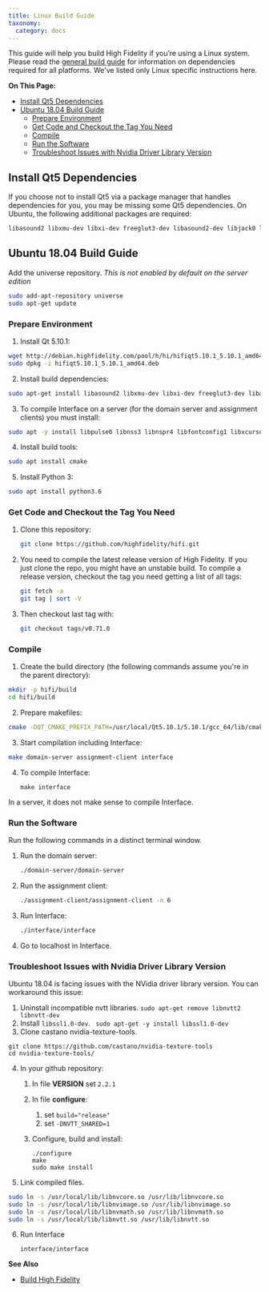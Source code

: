 ```yaml
---
title: Linux Build Guide
taxonomy:
  category: docs
---
```


This guide will help you build High Fidelity if you’re using a Linux system. Please read the [general build guide](../) for information on dependencies required for all platforms. We've listed only Linux specific instructions here.

**On This Page:**

+ [Install Qt5 Dependencies](#install-qt5-dependencies)
+ [Ubuntu 18.04  Build Guide](#ubuntu-1804-build-guide)
  + [Prepare Environment](#prepare-environment)
  + [Get Code and Checkout the Tag You Need](#get-code-and-checkout-the-tag-you-need)
  + [Compile](#compile)
  + [Run the Software](#run-the-software)
  + [Troubleshoot Issues with Nvidia Driver Library Version](#troubleshoot-issues-with-nvidia-driver-library-version)


## Install Qt5 Dependencies

If you choose not to install Qt5 via a package manager that handles dependencies for you, you may be missing some Qt5 dependencies. On Ubuntu, the following additional packages are required:

```bash
libasound2 libxmu-dev libxi-dev freeglut3-dev libasound2-dev libjack0 libjack-dev libxrandr-dev libudev-dev libssl-dev
```

## Ubuntu 18.04 Build Guide


Add the universe repository. *This is not enabled by default on the server edition*
```bash
sudo add-apt-repository universe
sudo apt-get update
```

### Prepare Environment
1. Install Qt 5.10.1:
  ```bash
  wget http://debian.highfidelity.com/pool/h/hi/hifiqt5.10.1_5.10.1_amd64.deb
  sudo dpkg -i hifiqt5.10.1_5.10.1_amd64.deb
  ```
2. Install build dependencies:
  ```bash
  sudo apt-get install libasound2 libxmu-dev libxi-dev freeglut3-dev libasound2-dev libjack0 libjack-dev libxrandr-dev libudev-dev libssl-dev zlib1g-dev
  ```
3. To compile Interface on a server (for the domain server and assignment clients) you must install:
  ```bash
  sudo apt -y install libpulse0 libnss3 libnspr4 libfontconfig1 libxcursor1 libxcomposite1 libxtst6 libxslt1.1
  ```
4. Install build tools:
  ```bash
  sudo apt install cmake
  ```
5. Install Python 3:
  ```bash
  sudo apt install python3.6
  ```
### Get Code and Checkout the Tag You Need

1. Clone this repository:
	```bash
	git clone https://github.com/highfidelity/hifi.git
	```
2. You need to compile the latest release version of High Fidelity. If you just clone the repo, you might have an unstable build. To compile a release version, checkout the tag you need getting a list of all tags:
	```bash
	git fetch -a
	git tag | sort -V
	```
3. Then checkout last tag with:
	```bash
	git checkout tags/v0.71.0
	```
### Compile

1. Create the build directory (the following commands assume you're in the parent directory):
  ```bash
  mkdir -p hifi/build
  cd hifi/build
  ```
2. Prepare makefiles:
```bash
cmake -DQT_CMAKE_PREFIX_PATH=/usr/local/Qt5.10.1/5.10.1/gcc_64/lib/cmake..
```

3. Start compilation including Interface:
  ```bash
  make domain-server assignment-client interface
  ```
4. To compile Interface:
	```
	make interface
	```
In a server, it does not make sense to compile Interface.

### Run the Software

Run the following commands in a distinct terminal window. 
1. Run the domain server:
	```bash
	./domain-server/domain-server
	```
2. Run the assignment client:
	```bash
	./assignment-client/assignment-client -n 6
	```
3. Run Interface:
	```bash
	./interface/interface
	```
4. Go to localhost in Interface.

### Troubleshoot Issues with Nvidia Driver Library Version

Ubuntu 18.04 is facing issues with the NVidia driver library version. You can workaround this issue:

1. Uninstall incompatible nvtt libraries.
    ```sudo apt-get remove libnvtt2 libnvtt-dev```
2. Install `libssl1.0-dev`.
    ``` sudo apt-get -y install libssl1.0-dev```
3. Clone castano nvidia-texture-tools.
  ```
  git clone https://github.com/castano/nvidia-texture-tools
  cd nvidia-texture-tools/
  ```
4. In your github repository:
   1. In file **VERSION** set `2.2.1`

   2. In file **configure**:

      1. set `build="release"`
      2. set `-DNVTT_SHARED=1`

   3. Configure, build and install:

      ```
      ./configure
      make
      sudo make install
      ```
5. Link compiled files.
  ```bash
  sudo ln -s /usr/local/lib/libnvcore.so /usr/lib/libnvcore.so
  sudo ln -s /usr/local/lib/libnvimage.so /usr/lib/libnvimage.so
  sudo ln -s /usr/local/lib/libnvmath.so /usr/lib/libnvmath.so
  sudo ln -s /usr/local/lib/libnvtt.so /usr/lib/libnvtt.so
  ```

6. Run Interface

   `interface/interface`

**See Also**

+ [Build High Fidelity](../)
